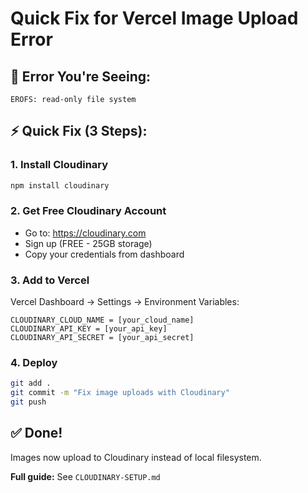 # Quick Fix for Vercel Image Upload Error

## 🚨 Error You're Seeing:
```
EROFS: read-only file system
```

## ⚡ Quick Fix (3 Steps):

### 1. Install Cloudinary
```bash
npm install cloudinary
```

### 2. Get Free Cloudinary Account
- Go to: https://cloudinary.com
- Sign up (FREE - 25GB storage)
- Copy your credentials from dashboard

### 3. Add to Vercel
Vercel Dashboard → Settings → Environment Variables:
```
CLOUDINARY_CLOUD_NAME = [your_cloud_name]
CLOUDINARY_API_KEY = [your_api_key]  
CLOUDINARY_API_SECRET = [your_api_secret]
```

### 4. Deploy
```bash
git add .
git commit -m "Fix image uploads with Cloudinary"
git push
```

## ✅ Done!
Images now upload to Cloudinary instead of local filesystem.

**Full guide:** See `CLOUDINARY-SETUP.md`
